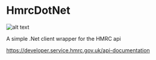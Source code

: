# HmrcDotNet

![alt text](https://github.com/markogrady/HmrcDotNet/blob/master/src/HmrcDotNet.Web/wwwroot/images/HMRCWrapper.png "LOGO")

A simple .Net client wrapper for the HMRC api

https://developer.service.hmrc.gov.uk/api-documentation
